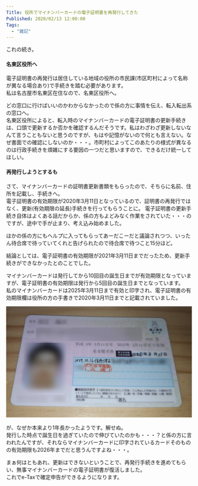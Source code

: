 ```yaml
---
Title: 役所でマイナンバーカードの電子証明書を再発行してきた
Published: 2020/02/13 12:00:00
Tags:
  - "雑記"
---
```

これの続き。  
<?# OEmbed "https://blog.hitsujin.jp/entry/2020/02/06/213000" /?>



#### 名東区役所へ  
電子証明書の再発行は居住している地域の役所の市民課(市区町村によって名称が異なる場合あり)で手続きを踏む必要があります。  
私は名古屋市名東区在住なので、名東区役所へ。  

どの窓口に行けばいいのかわからなかったので係の方に事情を伝え、転入転出系の窓口へ。  
名東区役所によると、転入時のマイナンバーカードの電子証明書の更新手続きは、口頭で更新するか否かを確認するんだそうです。私はわざわざ更新しないなんて言うこともないと思うのですが、もはや記憶がないので何とも言えない。なぜ書面での確認にしないのか・・・。市町村によってこのあたりの様式が異なるのは行政手続きを煩雑にする要因の一つだと思いますので、できるだけ統一してほしい。  

#### 再発行しようとするも  
さて、マイナンバーカードの証明書更新書類をもらったので、そちらに名前、住所を記載し、手続きへ。  
電子証明書の有効期限が2020年3月11日となっているので、証明書の再発行ではなく、更新(有効期限の延長)手続きを行ってもらうことに。
電子証明書の更新手続き自体はよくある話だからか、係の方もよどみなく作業をされていた・・・のですが、途中で手が止まり、考え込み始めました。  

<?# Twitter 1227442593530818560 /?>


ほかの係の方にもヘルプに入ってもらってあーだこーだと議論されつつ、いったん待合席で待っていてくれと告げられたので待合席で待つこと15分ほど。  

結論としては、電子証明書の有効期限が2021年3月11日までだったため、更新手続きができなかったとのことでした。  

<?# Twitter 1227447811463172101 /?>

マイナンバーカードは発行してから10回目の誕生日までが有効期限となっていますが、電子証明書の有効期限は発行から5回目の誕生日までとなっています。  
私のマイナンバーカードは2025年3月11日まで有効と印字され、電子証明書の有効期限欄は役所の方の手書きで2020年3月11日までと記載されていました。  

![](20200212153205.png) 

が、なぜか本来より1年長かったようです。解せぬ。  
発行した時点で誕生日を過ぎていたので伸びていたのかも・・・？と係の方に言われたんですが、それならマイナンバーカードに印字されているカードそのものの有効期限も2026年までだと思うんですよね・・・。  

まぁ何はともあれ、更新はできないということで、再発行手続きを進めてもらい、無事マイナンバーカードの電子証明書が復活しました。  
これでe-Taxで確定申告ができるようになります。